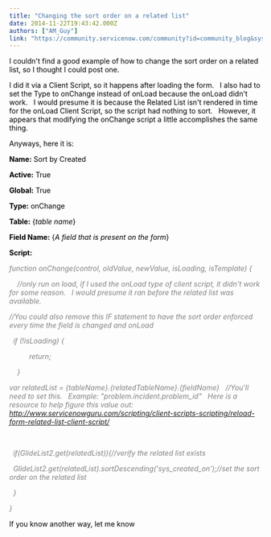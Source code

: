 ```yaml
---
title: "Changing the sort order on a related list"
date: 2014-11-22T19:43:42.000Z
authors: ["AM_Guy"]
link: "https://community.servicenow.com/community?id=community_blog&sys_id=959c2ee1dbd0dbc01dcaf3231f961928"
---
```

<p><span style="color: #000000;">I couldn't find a good example of how to change the sort order on a related list, so I thought I could post one.</span></p><p></p><p><span style="color: #000000;">I did it via a Client Script, so it happens after loading the form.   I also had to set the Type to onChange instead of onLoad because the onLoad didn't work.   I would presume it is because the Related List isn't rendered in time for the onLoad Client Script, so the script had nothing to sort.   However, it appears that modifying the onChange script a little accomplishes the same thing.</span></p><p></p><p><span style="color: #000000;">Anyways, here it is:</span></p><p></p><p><span style="color: #000000;"><strong>Name:</strong> Sort by Created</span></p><p><span style="color: #000000;"><strong>Active:</strong> True</span></p><p><span style="color: #000000;"><strong>Global:</strong> True</span></p><p><span style="color: #000000;"><strong>Type:</strong> onChange</span></p><p><span style="color: #000000;"><strong>Table:</strong> {<em>table name</em>}</span></p><p><span style="color: #000000;"><strong>Field Name:</strong> {<em>A field that is present on the form</em>}</span></p><p><span style="color: #000000;"><strong>Script:</strong></span></p><p><em style="color: #808080;">function onChange(control, oldValue, newValue, isLoading, isTemplate) {</em></p><p><span style="color: #808080;"><em>     //only run on load, if I used the onLoad type of client script, it didn't work for some reason.   I would presume it ran before the related list was available.</em></span></p><p><span style="color: #808080;"><em> //You could also remove this IF statement to have the sort order enforced every time the field is changed and onLoad</em></span></p><p><span style="color: #808080;"><em>   if (!isLoading) {</em></span></p><p><span style="color: #808080;"><em>           return;</em></span></p><p><span style="color: #808080;"><em>     }</em></span></p><p><span style="color: #808080;"><em>var relatedList = {tableName}.{relatedTableName}.{fieldName}   //You'll need to set this.   Example: "problem.incident.problem_id"   Here is a resource to help figure this value out: <a href="http://www.servicenowguru.com/scripting/client-scripts-scripting/reload-form-related-list-client-script/" title="http://www.servicenowguru.com/scripting/client-scripts-scripting/reload-form-related-list-client-script/">http://www.servicenowguru.com/scripting/client-scripts-scripting/reload-form-related-list-client-script/</a><br/></em></span></p><p><span style="color: #808080;"><em><br/></em></span></p><p><span style="color: #808080;"><em>   if(GlideList2.get(relatedList)){<em style="color: #808080;">//verify the related list exists</em></em></span></p><p><span style="color: #808080;"><em>   GlideList2.get(relatedList).sortDescending('sys_created_on');//set the sort order on the related list</em></span></p><p><span style="color: #808080;"><em>   }</em></span></p><p><em style="color: #808080;">}</em></p><p></p><p><span style="color: #000000;">If you know another way, let me know</span> <span __jive_emoticon_name="happy" __jive_macro_name="emoticon" class="jive_macro jive_emote" src="/6.0.3.0/images/emoticons/happy.png"></span></p>